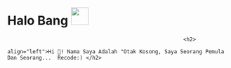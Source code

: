 <h1>
  Halo Bang

  <img src="https://media.giphy.com/media/hvRJCLFzcasrR4ia7z/giphy.gif" width="40px"/>
</h1>

                                                            <h2> 
                                                            align="left">Hi 👋! Nama Saya Adalah "Otak Kosong, Saya Seorang Pemula Dan Seorang...  Recode:) </h2>

###
###


###
###

###


###
